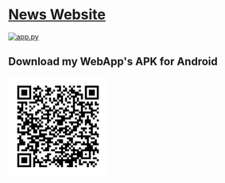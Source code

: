 # [News Website](https://github.com/imvickykumar999/vicks-news/blob/main/templates/news.html)

[![app.py](https://github.com/imvickykumar999/vicks-news/blob/main/news.png?raw=true)](https://github.com/imvickykumar999/vicks-news/blob/680a0bd814eb3af809dffbb8957a4b4681217ffb/app.py#L29)

## Download my WebApp's APK for Android
[![download webapp](https://raw.githubusercontent.com/imvickykumar999/Portfolio-using-Flask/main/chart.png)](https://appsgeyser.com/api/track/redirect?url=https://files.appsgeyser.com/Oye%20Vix_12473422.apk?src=page)
